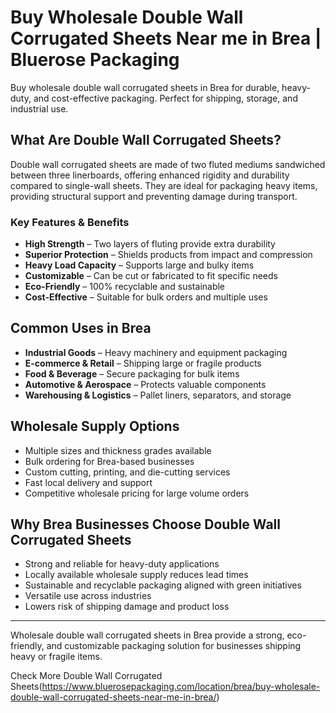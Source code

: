 # Buy Wholesale Double Wall Corrugated Sheets Near me in Brea | Bluerose Packaging

Buy wholesale double wall corrugated sheets in Brea for durable, heavy-duty, and cost-effective packaging. Perfect for shipping, storage, and industrial use.

## What Are Double Wall Corrugated Sheets?

Double wall corrugated sheets are made of two fluted mediums sandwiched between three linerboards, offering enhanced rigidity and durability compared to single-wall sheets. They are ideal for packaging heavy items, providing structural support and preventing damage during transport.

### Key Features & Benefits

- **High Strength** – Two layers of fluting provide extra durability  
- **Superior Protection** – Shields products from impact and compression  
- **Heavy Load Capacity** – Supports large and bulky items  
- **Customizable** – Can be cut or fabricated to fit specific needs  
- **Eco-Friendly** – 100% recyclable and sustainable  
- **Cost-Effective** – Suitable for bulk orders and multiple uses  

## Common Uses in Brea

- **Industrial Goods** – Heavy machinery and equipment packaging  
- **E-commerce & Retail** – Shipping large or fragile products  
- **Food & Beverage** – Secure packaging for bulk items  
- **Automotive & Aerospace** – Protects valuable components  
- **Warehousing & Logistics** – Pallet liners, separators, and storage  

## Wholesale Supply Options

- Multiple sizes and thickness grades available  
- Bulk ordering for Brea-based businesses  
- Custom cutting, printing, and die-cutting services  
- Fast local delivery and support  
- Competitive wholesale pricing for large volume orders  

## Why Brea Businesses Choose Double Wall Corrugated Sheets

- Strong and reliable for heavy-duty applications  
- Locally available wholesale supply reduces lead times  
- Sustainable and recyclable packaging aligned with green initiatives  
- Versatile use across industries  
- Lowers risk of shipping damage and product loss  

---

Wholesale double wall corrugated sheets in Brea provide a strong, eco-friendly, and customizable packaging solution for businesses shipping heavy or fragile items.

Check More Double Wall Corrugated Sheets(https://www.bluerosepackaging.com/location/brea/buy-wholesale-double-wall-corrugated-sheets-near-me-in-brea/)
